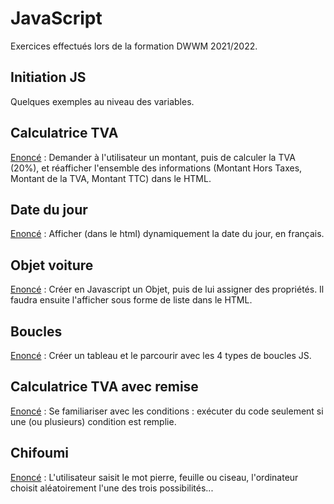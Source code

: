 # JavaScript
Exercices effectués lors de la formation DWWM 2021/2022.
## Initiation JS
Quelques exemples au niveau des variables.
## Calculatrice TVA
[Enoncé](https://haudrey.notion.site/Calculatrice-TVA-avec-saisie-nonc-7592d7aba9364100af8731ea292c84ec) : Demander à l'utilisateur un montant, puis de calculer la TVA (20%), et réafficher l'ensemble des informations (Montant Hors Taxes, Montant de la TVA, Montant TTC) dans le HTML.
## Date du jour
[Enoncé](https://haudrey.notion.site/Date-du-jour-nonc-521ec5b2e2c14a93ad95a34653f8b11e) : Afficher (dans le html) dynamiquement la date du jour, en français.
## Objet voiture
[Enoncé](https://haudrey.notion.site/Objet-voiture-nonc-096ce54abc5d44c3959d1ac783ff9d01) : Créer en Javascript un Objet, puis de lui assigner des propriétés.
Il faudra ensuite l'afficher sous forme de liste dans le HTML.
## Boucles
[Enoncé](https://github.com/Audelweiss/Exercices-developpement/tree/master/Boucles) : Créer un tableau et le parcourir avec les 4 types de boucles JS.
## Calculatrice TVA avec remise
[Enoncé](https://haudrey.notion.site/Calculatrice-TVA-avec-remise-nonc-08dc4f049ea147acad66ccc33fe40c20) : Se familiariser avec les conditions : exécuter du code seulement si une (ou plusieurs) condition est remplie.
## Chifoumi
[Enoncé](https://haudrey.notion.site/Chifoumi-nonc-21d6f33200d740cf8ba02e16619506c2) : L'utilisateur saisit le mot pierre, feuille ou ciseau, l'ordinateur choisit aléatoirement l'une des trois possibilités...
